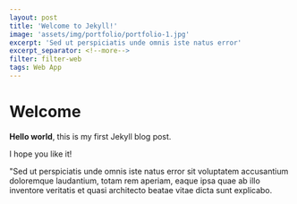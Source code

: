 ```yaml
---
layout: post
title: 'Welcome to Jekyll!'
image: 'assets/img/portfolio/portfolio-1.jpg'
excerpt: 'Sed ut perspiciatis unde omnis iste natus error'
excerpt_separator: <!--more-->
filter: filter-web
tags: Web App
---
```


# Welcome

**Hello world**, this is my first Jekyll blog post.

I hope you like it!
<!--more-->

"Sed ut perspiciatis unde omnis iste natus error sit voluptatem accusantium doloremque laudantium, totam rem aperiam, eaque ipsa quae ab illo inventore veritatis et quasi architecto beatae vitae dicta sunt explicabo.